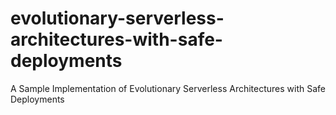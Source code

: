# evolutionary-serverless-architectures-with-safe-deployments
A Sample Implementation of Evolutionary Serverless Architectures with Safe Deployments
